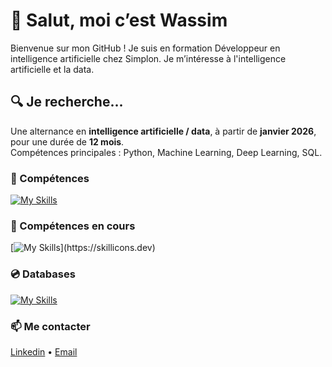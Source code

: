 # 👋 Salut, moi c’est Wassim

Bienvenue sur mon GitHub !
Je suis en formation Développeur en intelligence artificielle chez Simplon.
Je m’intéresse à l'intelligence artificielle et la data.

## 🔍 Je recherche...
Une alternance en **intelligence artificielle / data**, à partir de **janvier 2026**, pour une durée de **12 mois**.  
Compétences principales : Python, Machine Learning, Deep Learning, SQL.



### 🧠 Compétences
[![My Skills](https://skillicons.dev/icons?i=py,js,html,css,java,docker,git,github)](https://skillicons.dev)

### 🚧 Compétences en cours

[![My Skills](https://skillicons.dev/icons?i=django,sklearn,tensorflow,)](https://skillicons.dev)

### 💿 Databases
[![My Skills](https://skillicons.dev/icons?i=mysql,mongodb)](https://skillicons.dev)

### 📫 Me contacter

[Linkedin](www.linkedin.com/in/wassim-motasali) • [Email](mailto:wassim.mts@outlook.fr)






<!--
**shini559/shini559** is a ✨ _special_ ✨ repository because its `README.md` (this file) appears on your GitHub profile.

Here are some ideas to get you started:

- 🔭 I’m currently working on ...
- 🌱 I’m currently learning ...
- 👯 I’m looking to collaborate on ...
- 🤔 I’m looking for help with ...
- 💬 Ask me about ...
- 📫 How to reach me: ...
- 😄 Pronouns: ...
- ⚡ Fun fact: ...
-->
